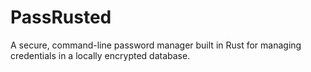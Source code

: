# PassRusted
A secure, command-line password manager built in Rust for managing credentials in a locally encrypted database.
